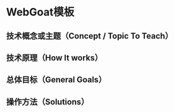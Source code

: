 # WebGoat模板
## 技术概念或主题（Concept / Topic To Teach）

## 技术原理（How It works）

## 总体目标（General Goals）

## 操作方法（Solutions）